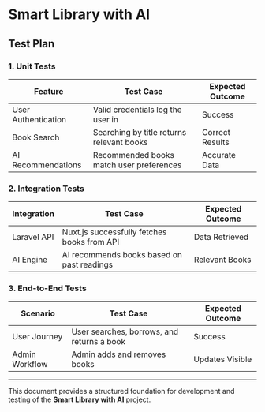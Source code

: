 # Smart Library with AI

## Test Plan

### **1. Unit Tests**
| Feature               | Test Case                                        | Expected Outcome |
|----------------------|-------------------------------------------------|------------------|
| User Authentication | Valid credentials log the user in               | Success         |
| Book Search        | Searching by title returns relevant books       | Correct Results |
| AI Recommendations | Recommended books match user preferences       | Accurate Data   |

### **2. Integration Tests**
| Integration         | Test Case                                       | Expected Outcome |
|--------------------|------------------------------------------------|------------------|
| Laravel API       | Nuxt.js successfully fetches books from API    | Data Retrieved  |
| AI Engine        | AI recommends books based on past readings      | Relevant Books  |

### **3. End-to-End Tests**
| Scenario           | Test Case                                      | Expected Outcome |
|-------------------|----------------------------------------------|------------------|
| User Journey     | User searches, borrows, and returns a book   | Success         |
| Admin Workflow  | Admin adds and removes books                 | Updates Visible |

---
This document provides a structured foundation for development and testing of the **Smart Library with AI** project.
